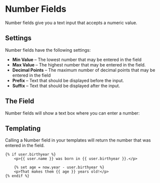 # Number Fields

Number fields give you a text input that accepts a numeric value.

## Settings

Number fields have the following settings:

* **Min Value** – The lowest number that may be entered in the field
* **Max Value** – The highest number that may be entered in the field.
* **Decimal Points** – The maximum number of decimal points that may be entered in the field
* **Prefix** – Text that should be displayed before the input.
* **Suffix** – Text that should be displayed after the input.


## The Field

Number fields will show a text box where you can enter a number:

## Templating

Calling a Number field in your templates will return the number that was entered in the field.

```twig
{% if user.birthyear %}
    <p>{{ user.name }} was born in {{ user.birthyear }}.</p>

    {% set age = now.year - user.birthyear %}
    <p>That makes them {{ age }} years old!</p>
{% endif %}
```
